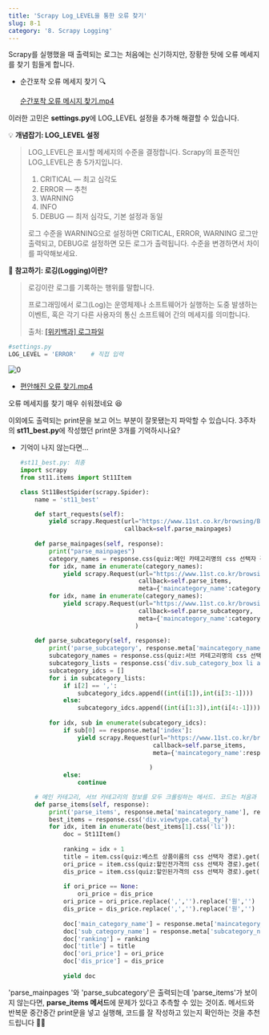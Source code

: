 ```yaml
---
title: 'Scrapy Log_LEVEL을 통한 오류 찾기'
slug: 8-1
category: '8. Scrapy Logging'
---
```

Scrapy를 실행했을 때 출력되는 로그는 처음에는 신기하지만, 장황한 탓에 오류 메세지를 찾기 힘들게 합니다.

- 순간포착 오류 메세지 찾기 🔍

  [순간포착 오류 메시지 찾기.mp4](https://s3.us-west-2.amazonaws.com/secure.notion-static.com/0befac4c-ae57-49cd-af59-58762143a05b/%EC%88%A8%EC%9D%80_%EC%98%A4%EB%A5%98_%EC%B0%BE%EA%B8%B0.mp4?X-Amz-Algorithm=AWS4-HMAC-SHA256&X-Amz-Content-Sha256=UNSIGNED-PAYLOAD&X-Amz-Credential=AKIAT73L2G45EIPT3X45%2F20220304%2Fus-west-2%2Fs3%2Faws4_request&X-Amz-Date=20220304T185428Z&X-Amz-Expires=86400&X-Amz-Signature=94ea8cc77c298d75ffd0cad4655c1624e8fbbdc25c48aedb92bff295d4ea3ced&X-Amz-SignedHeaders=host&x-id=GetObject)

이러한 고민은 **settings.py**에 LOG_LEVEL 설정을 추가해 해결할 수 있습니다.

💡 **개념잡기: LOG_LEVEL 설정**
> LOG_LEVEL은 표시할 메세지의 수준을 결정합니다. Scrapy의 표준적인 LOG_LEVEL은 총 5가지입니다.
>
> 1. CRITICAL — 최고 심각도
> 2. ERROR — 추천
> 3. WARNING
> 4. INFO
> 5. DEBUG — 최저 심각도, 기본 설정과 동일
> 
> 로그 수준을 WARNING으로 설정하면 CRITICAL, ERROR, WARNING 로그만 출력되고, DEBUG로 설정하면 모든 로그가 출력됩니다. 수준을 변경하면서 차이를 파악해보세요.

📖 **참고하기: 로깅(Logging)이란?**
> 로깅이란 로그를 기록하는 행위를 말합니다.
> 
> 프로그래밍에서 로그(Log)는 운영체제나 소프트웨어가 실행하는 도중 발생하는 이벤트, 혹은 각기 다른 사용자의 통신 소프트웨어 간의 메세지를 의미합니다.
> 
> 출처: [[위키백과] 로그파일](https://ko.wikipedia.org/wiki/%EB%A1%9C%EA%B7%B8%ED%8C%8C%EC%9D%BC)


```python
#settings.py
LOG_LEVEL = 'ERROR'    # 직접 입력
```

![0](/scrapy/8-1/0.png)

- [편안해진 오류 찾기.mp4](https://s3.us-west-2.amazonaws.com/secure.notion-static.com/99b99a64-6a22-487a-a014-29c150485314/%ED%8E%B8%EC%95%88%ED%95%B4%EC%A7%84_%EC%98%A4%EB%A5%98_%EC%B0%BE%EA%B8%B0.mp4?X-Amz-Algorithm=AWS4-HMAC-SHA256&X-Amz-Content-Sha256=UNSIGNED-PAYLOAD&X-Amz-Credential=AKIAT73L2G45EIPT3X45%2F20220304%2Fus-west-2%2Fs3%2Faws4_request&X-Amz-Date=20220304T181907Z&X-Amz-Expires=86400&X-Amz-Signature=d184fa7eb668dd10d50e35218ba62393c62378afce39bf697d6c5d182dcff3e6&X-Amz-SignedHeaders=host&x-id=GetObject)

오류 메세지를 찾기 매우 쉬워졌네요 😆

이외에도 출력되는 print문을 보고 어느 부분이 잘못됐는지 파악할 수 있습니다. 3주차의 **st11_best.py**에 작성했던 print문 3개를 기억하시나요?

- 기억이 나지 않는다면...
  
    ```python
    #st11_best.py: 최종
    import scrapy
    from st11.items import St11Item
    
    class St11BestSpider(scrapy.Spider):
        name = 'st11_best'
    
        def start_requests(self):
            yield scrapy.Request(url="https://www.11st.co.kr/browsing/BestSeller.tmall?method=getBestSellerMain&cornerNo=0",
                                 callback=self.parse_mainpages)
            
        def parse_mainpages(self, response):
            print("parse_mainpages")
            category_names = response.css(quiz:메인 카테고리명의 css 선택자 경로).getall()
            for idx, name in enumerate(category_names):
                yield scrapy.Request(url="https://www.11st.co.kr/browsing/BestSeller.tmall?method=getBestSellerMain&cornerNo="+str(idx), 
                                     callback=self.parse_items, 
                                     meta={'maincategory_name':category_names[idx], 'subcategory_name':'All'})
            for idx, name in enumerate(category_names):
                yield scrapy.Request(url="https://www.11st.co.kr/browsing/BestSeller.tmall?method=getBestSellerMain&cornerNo="+str(idx), 
                                     callback=self.parse_subcategory, 
                                     meta={'maincategory_name':category_names[idx],'index':idx}
                                    )
        
        def parse_subcategory(self, response):
            print('parse_subcategory', response.meta['maincategory_name'])        
            subcategory_names = response.css(quiz:서브 카테고리명의 css 선택자 경로).getall()
            subcategory_lists = response.css('div.sub_category_box li a::attr("onclick")').re('\(.*\)')
            subcategory_idcs = []
            for i in subcategory_lists:
                if i[2] == ',':
                    subcategory_idcs.append((int(i[1]),int(i[3:-1])))
                else:
                    subcategory_idcs.append((int(i[1:3]),int(i[4:-1])))
            
            for idx, sub in enumerate(subcategory_idcs):
                if sub[0] == response.meta['index']:
                    yield scrapy.Request(url="https://www.11st.co.kr/browsing/BestSeller.tmall?method=getBestSellerMain&cornerNo=" + str(sub[0]) + "&dispCtgrNo=" + str(sub[1]), 
                                         callback=self.parse_items,
                                         meta={'maincategory_name':response.meta['maincategory_name'], 
                                                                          'subcategory_name':subcategory_names[idx]}
                                        )
                else:
                    continue
    
        # 메인 카테고리, 서브 카테고리의 정보를 모두 크롤링하는 메서드. 코드는 처음과 동일
        def parse_items(self, response):
            print('parse_items', response.meta['maincategory_name'], response.meta['subcategory_name'])
            best_items = response.css('div.viewtype.catal_ty')
            for idx, item in enumerate(best_items[1].css('li')):
                doc = St11Item()
                
                ranking = idx + 1
                title = item.css(quiz:베스트 상품이름의 css 선택자 경로).get().strip()
                ori_price = item.css(quiz:할인전가격의 css 선택자 경로).get()
                dis_price = item.css(quiz:할인된가격의 css 선택자 경로).get()
                
                if ori_price == None:
                    ori_price = dis_price
                ori_price = ori_price.replace(',','').replace('원','')
                dis_price = dis_price.replace(',','').replace('원','')
                
                doc['main_category_name'] = response.meta['maincategory_name']
                doc['sub_category_name'] = response.meta['subcategory_name']
                doc['ranking'] = ranking
                doc['title'] = title
                doc['ori_price'] = ori_price
                doc['dis_price'] = dis_price
         
                yield doc
    ```
    

'parse_mainpages '와 'parse_subcategory'은 출력되는데 'parse_items'가 보이지 않는다면, **parse_items 메서드**에 문제가 있다고 추측할 수 있는 것이죠. 메서드와 반복문 중간중간 print문을 넣고 실행해, 코드를 잘 작성하고 있는지 확인하는 것을 추천드립니다 👨‍🔧
